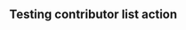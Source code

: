 ## Testing contributor list action

<!-- readme: contributors -start -->
<!-- readme: contributors -end -->